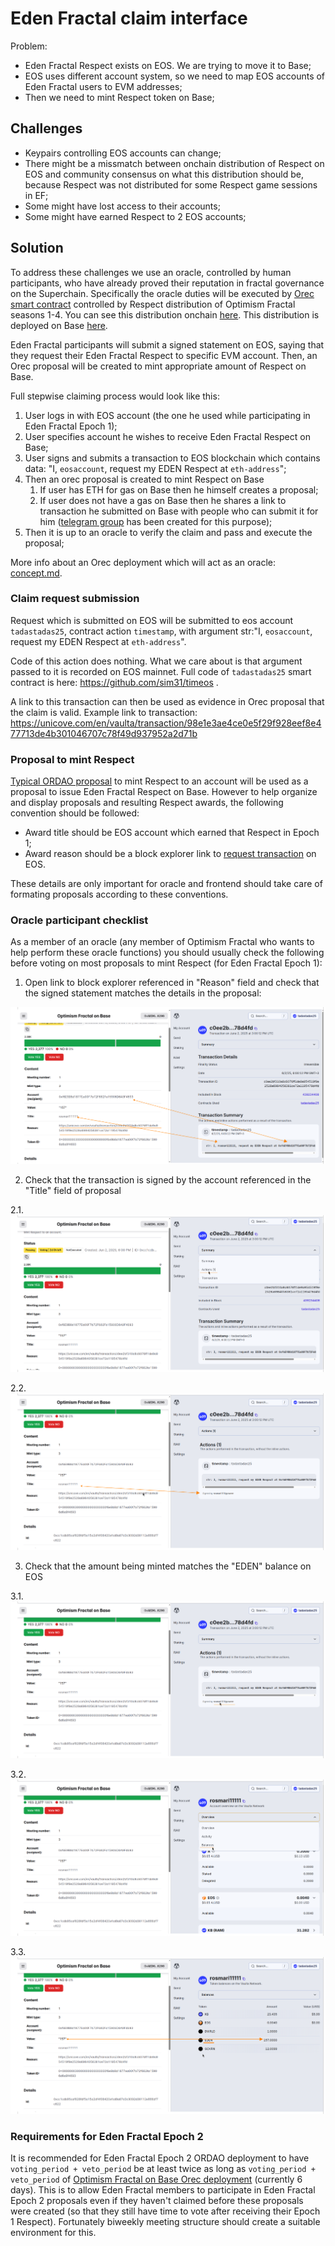 # Eden Fractal claim interface
Problem:

* Eden Fractal Respect exists on EOS. We are trying to move it to Base; 
* EOS uses different account system, so we need to map EOS accounts of Eden Fractal users to EVM addresses;
* Then we need to mint Respect token on Base;

## Challenges
* Keypairs controlling EOS accounts can change;
* There might be a missmatch between onchain distribution of Respect on EOS and community consensus on what this distribution should be, because Respect was not distributed for some Respect game sessions in EF;
* Some might have lost access to their accounts;
* Some might have earned Respect to 2 EOS accounts;

## Solution
To address these challenges we use an oracle, controlled by human participants, who have already proved their reputation in fractal governance on the Superchain. Specifically the oracle duties will be executed by [Orec smart contract](https://github.com/sim31/ordao/blob/1cf15452b137c16d847b925d229d9ff86eadd56a/docs/OREC.md) controlled by Respect distribution of Optimism Fractal seasons 1-4. You can see this distribution onchain [here](https://optimism.blockscout.com/token/0x53C9E3a44B08E7ECF3E8882996A500eb06c0C5CC?tab=holders). This distribution is deployed on Base [here](https://basescan.org/address/0xe4b4013b6d7de55f86ff24a1406b85a4dfa591ff).

Eden Fractal participants will submit a signed statement on EOS, saying that they request their Eden Fractal Respect to specific EVM account. Then, an Orec proposal will be created to mint appropriate amount of Respect on Base.

Full stepwise claiming process would look like this:

1. User logs in with EOS account (the one he used while participating in Eden Fractal Epoch 1);
2. User specifies account he wishes to receive Eden Fractal Respect on Base;
3. User signs and submits a transaction to EOS blockchain which contains data: "I, `eosaccount`, request my EDEN Respect at `eth-address`";
4. Then an orec proposal is created to mint Respect on Base
    1. If user has ETH for gas on Base then he himself creates a proposal;
    2. If user does not have a gas on Base then he shares a link to transaction he submitted on Base with people who can submit it for him ([telegram group](https://t.me/edenfractal/5191) has been created for this purpose);
5. Then it is up to an oracle to verify the claim and pass and execute the proposal;

More info about an Orec deployment which will act as an oracle: [concept.md](./concept.md).

### Claim request submission
Request which is submitted on EOS will be submitted to eos account `tadastadas25`, contract action `timestamp`, with argument str:"I, `eosaccount`, request my EDEN Respect at `eth-address`".

Code of this action does nothing. What we care about is that argument passed to it is recorded on EOS mainnet. Full code of `tadastadas25` smart contract is here: https://github.com/sim31/timeos .

A link to this transaction can then be used as evidence in Orec proposal that the claim is valid. Example link to transaction: https://unicove.com/en/vaulta/transaction/98e1e3ae4ce0e5f29f928eef8e477713de4b301046707c78f49d937952a2d71b

### Proposal to mint Respect
[Typical ORDAO proposal](https://orclient-docs.frapps.xyz/classes/ORClient.html#proposeRespectTo) to mint Respect to an account will be used as a proposal to issue Eden Fractal Respect on Base. However to help organize and display proposals and resulting Respect awards, the following convention should be followed:
* Award title should be EOS account which earned that Respect in Epoch 1;
* Award reason should be a block explorer link to [request transaction](#request-on-eos) on EOS.

These details are only important for oracle and frontend should take care of formating proposals according to these conventions.

### Oracle participant checklist
As a member of an oracle (any member of Optimism Fractal who wants to help perform these oracle functions) you should usually check the following before voting on most proposals to mint Respect (for Eden Fractal Epoch 1):

1. Open link to block explorer referenced in "Reason" field and check that the signed statement matches the details in the proposal:

![1.](./img/checklist-1.png)

2. Check that the transaction is signed by the account referenced in the "Title" field of proposal

2.1.
![2.1.](./img/checklist-2-1.png)

2.2.
![2.2.](./img/checklist-2-2.png)

3. Check that the amount being minted matches the "EDEN" balance on EOS

3.1.
![3.1.](./img/checklist-3-1.png)

3.2.
![3.2.](./img/checklist-3-2.png)

3.3.
![3.3.](./img/checklist-3-3.png)


### Requirements for Eden Fractal Epoch 2
It is recommended for Eden Fractal Epoch 2 ORDAO deployment to have `voting_period + veto_period` be at least twice as long as `voting_period + veto_period` of [Optimism Fractal on Base Orec deployment](./concept.md) (currently 6 days). This is to allow Eden Fractal members to participate in Eden Fractal Epoch 2 proposals even if they haven't claimed before these proposals were created (so that they still have time to vote after receiving their Epoch 1 Respect). Fortunately biweekly meeting structure should create a suitable environment for this.

